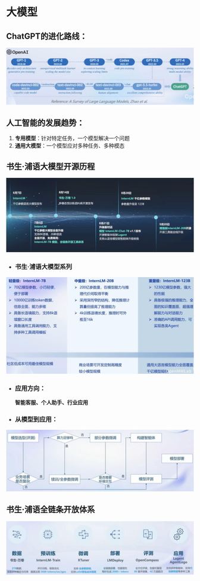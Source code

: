 # 大模型

## ChatGPT的进化路线：
![fig1](./figure/fig1.jpg)

## 人工智能的发展趋势：
1. **专用模型**：针对特定任务，一个模型解决一个问题
2. **通用大模型**：一个模型应对多种任务、多种模态

## 书生·浦语大模型开源历程
![fig2](./figure/fig2.jpg)

- ### 书生·浦语大模型系列
![fig3](./figure/fig3.jpg)

- ### 应用方向：
   **智能客服、个人助手、行业应用**

- ### 从模型到应用：
![fig4](./figure/fig4.jpg)

## 书生·浦语全链条开放体系
![fig5](./figure/fig5.jpg)
